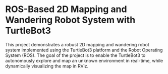 # ROS-Based 2D Mapping and Wandering Robot System with TurtleBot3
 This project demonstrates a robust 2D mapping and wandering robot system implemented using the TurtleBot3 platform and the Robot Operating System (ROS). The goal of the project is to enable the TurtleBot3 to autonomously explore and map an unknown environment in real-time, while dynamically visualizing the map in RViz.
